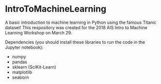 # IntroToMachineLearning
A basic introduction to machine learning in Python using the famous Titanic dataset! 
This respository was created for the 2018 AIS Intro to Machine Learning Workshop on March 29. 

Dependencies (you should install these libraries to run the code in the Jupyter notebook):
- numpy
- pandas
- sklearn (SciKit-Learn)
- matplotlib
- seaborn
